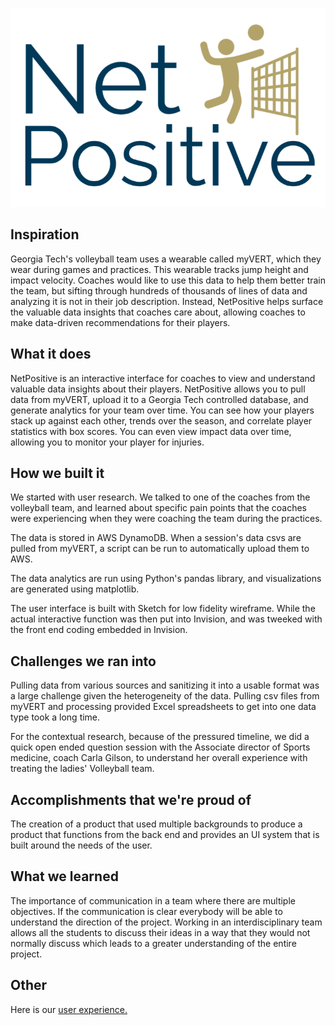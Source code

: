 
![NetPositive Logo](src/logo.PNG)

## Inspiration
Georgia Tech's volleyball team uses a wearable called myVERT, which they wear during games and practices. This wearable tracks jump height and impact velocity. Coaches would like to use this data to help them better train the team, but sifting through hundreds of thousands of lines of data and analyzing it is not in their job description. Instead, NetPositive helps surface the valuable data insights that coaches care about, allowing coaches to make data-driven recommendations for their players. 

## What it does
NetPositive is an interactive interface for coaches to view and understand valuable data insights about their players. NetPositive allows you to pull data from myVERT, upload it to a Georgia Tech controlled database, and generate analytics for your team over time. You can see how your players stack up against each other, trends over the season, and correlate player statistics with box scores. You can even view impact data over time, allowing you to monitor your player for injuries. 

## How we built it
We started with user research. We talked to one of the coaches from the volleyball team, and learned about specific pain points that the coaches were experiencing when they were coaching the team during the practices.

The data is stored in AWS DynamoDB. When a session's data csvs are pulled from myVERT, a script can be run to automatically upload them to AWS. 

The data analytics are run using Python's pandas library, and visualizations are generated using matplotlib. 

The user interface is built with Sketch for low fidelity wireframe. While the actual interactive function was then put into Invision, and was tweeked with the front end coding embedded in Invision.

## Challenges we ran into
Pulling data from various sources and sanitizing it into a usable format was a large challenge given the heterogeneity of the data. Pulling csv files from myVERT and processing provided Excel spreadsheets to get into one data type took a long time. 

For the contextual research, because of the pressured timeline, we did a quick open ended question session with the Associate director of Sports medicine, coach Carla Gilson, to understand her overall experience with treating the ladies' Volleyball team.

## Accomplishments that we're proud of
The creation of a product that used multiple backgrounds to produce a product that functions from the back end and provides an UI system that is built around the needs of the user. 

## What we learned
The importance of communication in a team where there are multiple objectives. If the communication is clear everybody will be able to understand the direction of the project. Working in an interdisciplinary team allows all the students to discuss their ideas in a way that they would not normally discuss which leads to a greater understanding of the entire project.

## Other
Here is our [user experience.](https://projects.invisionapp.com/share/CFOXMGJX9WJ)


